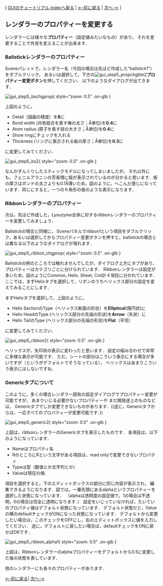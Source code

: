 [ [GUIのチュートリアル indexへ戻る](../../../Documents/GUIのチュートリアル(CueMol2)/) |
[&lt;--前に戻る](../../../Documents/GUIのチュートリアル(CueMol2)/Step4) |
[次へ--&gt;](../../../Documents/GUIのチュートリアル(CueMol2)/Step6) ]

## レンダラーのプロパティーを変更する

レンダラーには様々な**プロパティー**（設定値みたいなもの）があり，
それを変更することで外見を変えることが出来ます．

### Ballstickレンダラーのプロパティー
Sceneパレットで，レンダラー名（今回の場合は先ほど作成した"ballstick1"）をダブルクリック，
あるいは選択して，下方の![gui_step5_propchgbtn2](../../../assets/images/Documents/GUIのチュートリアル(CueMol2)/Step5/gui_step5_propchgbtn2.png)**プロパティー変更ボタン**を押してください．
以下のようなダイアログが出てきます．


![gui_step5_bschgprop](../../../assets/images/Documents/GUIのチュートリアル(CueMol2)/Step5/gui_step5_bschgprop.png){ style="zoom: 0.5" .on-glb }


上図のように，

*  Detail（描画の精度）を**8**に
*  Bond width (共有結合を表す棒の太さ；Å単位)を**0.4**に
*  Atom radius (原子を表す球の大きさ；Å単位)を**0.4**に
*  Show ringにチェックを入れる
*  Thickness (リングに表示される板の厚さ；Å単位)を**0.3**に

に変更してみてください．


![gui_step5_bs2](../../../assets/images/Documents/GUIのチュートリアル(CueMol2)/Step5/gui_step5_bs2.png){ style="zoom: 0.5" .on-glb }


なんかずんぐりしたスティックモデルになってしまいましたが，
それ以外にも，フェニルアラニンの芳香環に板が表示されているのが分かると思います．板の厚さはボンドの太さよりも0.1Å薄いため，図のように，へこんだ感じになっています．同じにすると，一つの６角形の板のような表示になります．

### Ribbonレンダラーのプロパティー

次は，先ほど作成した，Lysozyme全体に対するribbonレンダラーのプロパティーを変更してみましょう．

Ballstickの場合と同様に，
Sceneパネルでribbon1という項目をダブルクリック，あるいは選択してからプロパティー変更ボタンを押すと，ballstickの場合とは異なる以下のようなダイアログが現れます．


![gui_step5_ribbon_chgprop](../../../assets/images/Documents/GUIのチュートリアル(CueMol2)/Step5/gui_step5_ribbon_chgprop.png){ style="zoom: 0.5" .on-glb }


Ballstickの例のところでは触れませんでしたが，ダイアログ上方にタブがあり，
プロパティーはカテゴリごとに分けられています．
Ribbonレンダラーは設定が多いため，図のようにCommon, Helix, Sheet, Coil計４項目に分かれています．
ここでは，まずHelixタブを選択して，リボンのうちヘリックス部分の設定を変えてみることにします．

まずHelixタブを選択して，上図のように，

*  Helix SectionのType（ヘリックス断面の形状）を**Elliptical**(楕円状)に
*  Helix HeadのType (ヘリックス部分の先端の形状)を**Arrow**（矢状）に
*  Helix TailのType (ヘリックス部分の先端の形状)を**Flat**（平坦）

に変更してみてください．


![gui_step5_ribbon2](../../../assets/images/Documents/GUIのチュートリアル(CueMol2)/Step5/gui_step5_ribbon2.png){ style="zoom: 0.5" .on-glb }


ヘリックスが，矢印状の表示に変わったと思います．
設定の組み合わせで非常に多様な表示が可能です．
ただ，シートの部分はこういう表示にする場合が多いですが（というがデフォルトでそうなっている），
ヘリックスはあまりこういう表示にはしないですね．

### Genericタブについて
このように，多くの場合レンダラー固有の設定ダイアログでプロパティー変更が可能ですが，
あまりいじる必要がないプロパティーや
まだ開発途上のものなどは，
Genericタブでしか変更できないものがあります．((逆に，Genericタブからは，一応すべてのプロパティーが変更可能です．))

![gui_step5_generic2](../../../assets/images/Documents/GUIのチュートリアル(CueMol2)/Step5/gui_step5_generic2.png){ style="zoom: 0.5" .on-glb }

上図は，ribbonレンダラーのGenericタブを表示したものです．
各項目は，以下のようになっています．

*  Nameはプロパティ名
*  RのところにRという文字がある項目は，read onlyで変更できないプロパティ
*  Typeは型（数値とか文字列とか）
*  Valueは現在の値．

項目を選択すると，下のエディットボックスの部分に同じ内容が表示され，
編集できるようになります．図では，一番先頭にあるalphaというプロパティーを選択した状態になっています．
（alphaは透明度の設定値で，1の場合は不透明，0の場合は完全に透明になります．）
設定をいじっていなければ，たいていのプロパティ値はデフォルト状態になっています．
デフォルト状態だと，Valueの横のdefaultチェックがONになった状態になっています．
デフォルトから変更したい場合は，このチェックをOFFにし，右のエディットボックスに値を入力してください．
逆に，デフォルトに戻したい場合は，defaultチェックをONに戻せばOKです．


![gui_step5_ribbon_alpha1](../../../assets/images/Documents/GUIのチュートリアル(CueMol2)/Step5/gui_step5_ribbon_alpha1.png){ style="zoom: 0.5" .on-glb }

上図は，Ribbonレンダラーのalphaプロパティーをデフォルトから0.5に変更した後の状態を表しています．

他のレンダラーにも各々のプロパティーがあります．

[&lt;--前に戻る](../../../Documents/GUIのチュートリアル(CueMol2)/Step4)|
[次へ--&gt;](../../../Documents/GUIのチュートリアル(CueMol2)/Step6)
